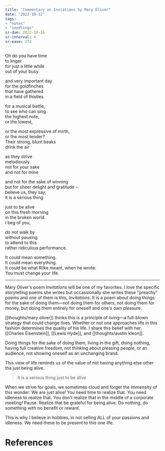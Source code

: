 ```yaml
---
title: "Commentary on Inviations by Mary Oliver"
date: "2022-10-12"
tags:
- "notes"
- "seedlings"
sr-due: 2022-10-16
sr-interval: 4
sr-ease: 274
---
```


Oh do you have time  
to linger  
for just a little while  
out of your busy

and very important day  
for the goldfinches  
that have gathered  
in a field of thistles

for a musical battle,  
to see who can sing  
the highest note,  
or the lowest,

or the most expressive of mirth,  
or the most tender?  
Their strong, blunt beaks  
drink the air

as they strive  
melodiously  
not for your sake  
and not for mine

and not for the sake of winning  
but for sheer delight and gratitude –  
believe us, they say,  
it is a serious thing

just to be alive  
on this fresh morning  
in the broken world.  
I beg of you,

do not walk by  
without pausing  
to attend to this  
rather ridiculous performance.

It could mean something.  
It could mean everything.  
It could be what Rilke meant, when he wrote:  
You must change your life.

***

Mary Oliver's poem *Invitations* will be one of my favorites. I love the specific storytelling poems she writes but occassionally she writes these "preachy" poems and one of them is this, *Invitations*. It is a poem about doing things for the sake of doing them—not doing them for others, not doing them for money, but doing them entirely for oneself and one's own pleasure.

[[thoughts/mary oliver]] thinks this is a principle of living—a full-blown strategy that could change lives. Whether or not one approaches life in this fashion determines the quality of his life. I share this belief with her, [[Charles Eisenstein]], [[Lewis Hyde]], and [[thoughts/austin kleon]].

Doing things for the sake of doing them, living in the gift, doing nothing, having full creative freedom, not thinking about pleasing people, or an audience, not showing oneself as an unchanging brand.

This view of life reminds us of the value of not having anything else other tha just being alive.

>It is a serious thing just to be alive

When we strive for goals, we sometimes cloud and forget the immensity of this wonder: We are just alive! You need time to realize that. You need idleness to realize that. You don't realize that in the middle of a corporate meeting! Pause. Realize that be grateful for being alive. Do nothing, do something with no benefit or reward.

This is why I believe in hobbies, in not selling ALL of your passions and idleness. We need these to be present to this one life.

# References